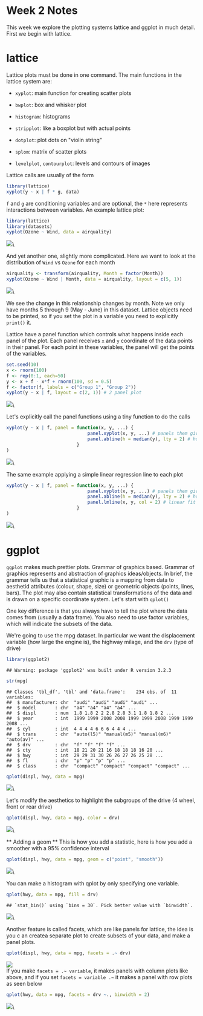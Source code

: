 # Week 2 Notes

This week we explore the plotting systems lattice and ggplot in much detail. First we begin with lattice. 

# lattice

Lattice plots must be done in one command. The main functions in the lattice system are:

* `xyplot`: main function for creating scatter plots

* `bwplot`: box and whisker plot

* `histogram`: histograms

* `stripplot`: like a boxplot but with actual points

* `dotplot`: plot dots on "violin string"

* `splom`: matrix of scatter plots

* `levelplot`, `contourplot`: levels and contours of images

Lattice calls are usually of the form


```r
library(lattice)
xyplot(y ~ x | f * g, data)
```

`f` and `g` are conditioning variables and are optional, the `*` here represents interactions between variables. An example lattice plot:


```r
library(lattice)
library(datasets)
xyplot(Ozone ~ Wind, data = airquality)
```

![](week2_files/figure-html/unnamed-chunk-2-1.png)\

And yet another one, slightly more complicated. Here we want to look at the distribution of `Wind` vs `Ozone` for each month


```r
airquality <- transform(airquality, Month = factor(Month))
xyplot(Ozone ~ Wind | Month, data = airquality, layout = c(5, 1))
```

![](week2_files/figure-html/unnamed-chunk-3-1.png)\

We see the change in this relationship changes by month. Note we only have months 5 through 9 (May - June) in this dataset. Lattice objects need to be printed, so if you set the plot in a variable you need to explicitly `print()` it. 

Lattice have a panel function which controls what happens inside each panel of the plot. Each panel receives `x` and `y` coordinate of the data points in their panel. For each point in these variables, the panel will get the points of the variables.


```r
set.seed(10)
x <- rnorm(100)
f <- rep(0:1, each=50)
y <- x + f - x*f + rnorm(100, sd = 0.5)
f <- factor(f, labels = c("Group 1", "Group 2"))
xyplot(y ~ x | f, layout = c(2, 1)) # 2 panel plot
```

![](week2_files/figure-html/unnamed-chunk-4-1.png)\

Let's explicitly call the panel functions using a tiny function to do the calls


```r
xyplot(y ~ x | f, panel = function(x, y, ...) {
                              panel.xyplot(x, y, ...) # panels them given x and y first
                              panel.abline(h = median(y), lty = 2) # horz line at median
                          }
)
```

![](week2_files/figure-html/unnamed-chunk-5-1.png)\

The same example applying a simple linear regression line to each plot


```r
xyplot(y ~ x | f, panel = function(x, y, ...) {
                              panel.xyplot(x, y, ...) # panels them given x and y first
                              panel.abline(h = median(y), lty = 2) # horz line at median
                              panel.lmline(x, y, col = 2) # linear fit 
                          }
)
```

![](week2_files/figure-html/unnamed-chunk-6-1.png)\


# ggplot

`ggplot` makes much prettier plots. Grammar of graphics based. Grammar of graphics represents and abstraction of graphics ideas/objects. In brief, the grammar tells us that a statistical graphic is a mapping from data to aesthetid attributes (colour, shape, size) or geometric objects (points, lines, bars). The plot may also contain statistical transformations of the data and is drawn on a specific coordinate system. Let's start with `qplot()`

One key difference is that you always have to tell the plot where the data comes from (usually a data frame). You also need to use factor variables, which will indicate the subsets of the data. 

We're going to use the mpg dataset. In particular we want the displacement variable (how large the engine is), the highway milage, and the `drv` (type of drive)

```r
library(ggplot2)
```

```
## Warning: package 'ggplot2' was built under R version 3.2.3
```

```r
str(mpg)
```

```
## Classes 'tbl_df', 'tbl' and 'data.frame':	234 obs. of  11 variables:
##  $ manufacturer: chr  "audi" "audi" "audi" "audi" ...
##  $ model       : chr  "a4" "a4" "a4" "a4" ...
##  $ displ       : num  1.8 1.8 2 2 2.8 2.8 3.1 1.8 1.8 2 ...
##  $ year        : int  1999 1999 2008 2008 1999 1999 2008 1999 1999 2008 ...
##  $ cyl         : int  4 4 4 4 6 6 6 4 4 4 ...
##  $ trans       : chr  "auto(l5)" "manual(m5)" "manual(m6)" "auto(av)" ...
##  $ drv         : chr  "f" "f" "f" "f" ...
##  $ cty         : int  18 21 20 21 16 18 18 18 16 20 ...
##  $ hwy         : int  29 29 31 30 26 26 27 26 25 28 ...
##  $ fl          : chr  "p" "p" "p" "p" ...
##  $ class       : chr  "compact" "compact" "compact" "compact" ...
```


```r
qplot(displ, hwy, data = mpg)
```

![](week2_files/figure-html/unnamed-chunk-8-1.png)\

Let's modify the aesthetics to highlight the subgroups of the drive (4 wheel, front or rear drive)


```r
qplot(displ, hwy, data = mpg, color = drv)
```

![](week2_files/figure-html/unnamed-chunk-9-1.png)\

** Adding a geom **
This is how you add a statistic, here is how you add a smoother with a 95% confidence interval


```r
qplot(displ, hwy, data = mpg, geom = c("point", "smooth"))
```

![](week2_files/figure-html/unnamed-chunk-10-1.png)\

You can make a histogram with qplot by only specifying one variable. 


```r
qplot(hwy, data = mpg, fill = drv)
```

```
## `stat_bin()` using `bins = 30`. Pick better value with `binwidth`.
```

![](week2_files/figure-html/unnamed-chunk-11-1.png)\

Another feature is called facets, which are like panels for lattice, the idea is you c an createa separate plot to create subsets of your data, and make a panel plots. 


```r
qplot(displ, hwy, data = mpg, facets = .~ drv)
```

![](week2_files/figure-html/unnamed-chunk-12-1.png)\
If you make `facets = .~ variable`, it makes panels with column plots like above, and if you set `facets = variable .~` it makes a panel with row plots as seen below


```r
qplot(hwy, data = mpg, facets = drv ~., binwidth = 2)
```

![](week2_files/figure-html/unnamed-chunk-13-1.png)\














